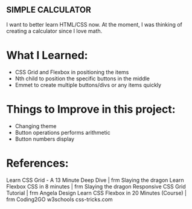 
<H2>SIMPLE CALCULATOR</H2>

<p> I want to better learn HTML/CSS now. At the moment, I was thinking of creating a 
calculator since I love math. </p>

<h1>What I Learned: </h1>
<ul>
  <li>CSS Grid and Flexbox in positioning the items </li>
  <li>Nth child to position the specific buttons in the middle</li>
  <li>Emmet to create multiple buttons/divs or any items quickly </li>
</ul>

<h1>Things to Improve in this project: </h1>
<ul>
  <li>Changing theme</li>
  <li>Button operations performs arithmetic</li>
  <li>Button numbers display</li>
</ul>

<h1>References:</h1>
<p>Learn CSS Grid - A 13 Minute Deep Dive | frm Slaying the dragon 
Learn Flexbox CSS in 8 minutes | frm Slaying the dragon 
Responsive CSS Grid Tutorial | frm Angela Design 
Learn CSS Flexbox in 20 Minutes (Course) | frm Coding2GO 
w3schools 
css-tricks.com </p>
